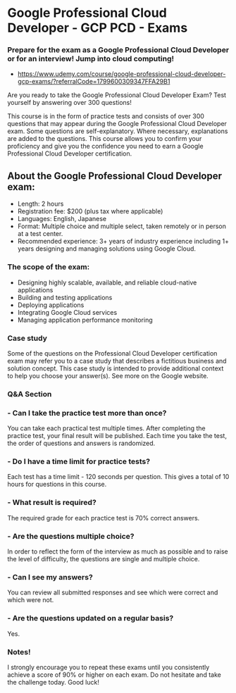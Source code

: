 # Google Professional Cloud Developer - GCP PCD - Exams

### Prepare for the exam as a Google Professional Cloud Developer or for an interview! Jump into cloud computing!

* https://www.udemy.com/course/google-professional-cloud-developer-gcp-exams/?referralCode=1799600309347FFA29B1

Are you ready to take the Google Professional Cloud Developer Exam? Test yourself by answering over 300 questions!

This course is in the form of practice tests and consists of over 300 questions that may appear during the Google Professional Cloud Developer exam. Some questions are self-explanatory. Where necessary, explanations are added to the questions. This course allows you to confirm your proficiency and give you the confidence you need to earn a Google Professional Cloud Developer certification.

## About the Google Professional Cloud Developer exam:
* Length: 2 hours
* Registration fee: $200 (plus tax where applicable)
* Languages: English, Japanese
* Format: Multiple choice and multiple select, taken remotely or in person at a test center.
* Recommended experience: 3+ years of industry experience including 1+ years designing and managing solutions using Google Cloud.

### The scope of the exam:
* Designing highly scalable, available, and reliable cloud-native applications
* Building and testing applications
* Deploying applications
* Integrating Google Cloud services
* Managing application performance monitoring

### Case study

Some of the questions on the Professional Cloud Developer certification exam may refer you to a case study that describes a fictitious business and solution concept. This case study is intended to provide additional context to help you choose your answer(s). See more on the Google website.

### Q&A Section

### - Can I take the practice test more than once?

You can take each practical test multiple times. After completing the practice test, your final result will be published. Each time you take the test, the order of questions and answers is randomized.

### - Do I have a time limit for practice tests?

Each test has a time limit - 120 seconds per question. This gives a total of 10 hours for questions in this course.

### - What result is required?

The required grade for each practice test is 70% correct answers.

### - Are the questions multiple choice?

In order to reflect the form of the interview as much as possible and to raise the level of difficulty, the questions are single and multiple choice.

### - Can I see my answers?

You can review all submitted responses and see which were correct and which were not.

### - Are the questions updated on a regular basis?

Yes.

### Notes!
I strongly encourage you to repeat these exams until you consistently achieve a score of 90% or higher on each exam. Do not hesitate and take the challenge today. Good luck!
